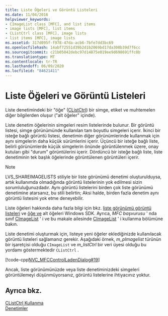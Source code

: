 ```yaml
---
title: Liste Öğeleri ve Görüntü Listeleri
ms.date: 11/04/2016
helpviewer_keywords:
- CImageList class [MFC], and list items
- image lists [MFC], list items
- CListCtrl class [MFC], image lists
- list items [MFC], image lists
ms.assetid: 317d095f-f978-47da-acb6-7bfe7dd3bc69
ms.openlocfilehash: 14abf72551d39b2d1b2069bd17da308b39d7f6cc
ms.sourcegitcommit: c21b05042debc97d14875e019ee9d698691ffc0b
ms.translationtype: MT
ms.contentlocale: tr-TR
ms.lasthandoff: 06/09/2020
ms.locfileid: "84621411"
---
```

# <a name="list-items-and-image-lists"></a>Liste Öğeleri ve Görüntü Listeleri

Liste denetimindeki bir "öğe" ([CListCtrl](reference/clistctrl-class.md)) bir simge, etiket ve muhtemelen diğer bilgilerden oluşur ("alt öğeler" içinde).

Liste denetim öğelerinin simgeleri resim listelerinde bulunur. Bir görüntü listesi, simge görünümünde kullanılan tam boyutlu simgeleri içerir. İkinci bir isteğe bağlı görüntü listesi, denetimin diğer görünümlerinde kullanmak için aynı simgelerin daha küçük sürümlerini içerir. Üçüncü bir isteğe bağlı liste, belirli görünümlerde küçük simgelerin önünde görüntülenmek üzere, onay kutuları gibi "durum" görüntülerini içerir. Dördüncü bir isteğe bağlı liste, liste denetiminin tek başlık öğelerinde görüntülenen görüntüleri içerir.

> [!NOTE]
> LVS_SHAREIMAGELISTS stiliyle bir liste görünümü denetimi oluşturulduysa, artık kullanımda olmadığında görüntü listelerinin yok edilmesi sizin sorumluluğunuzdadır. Aynı görüntü listelerini birden çok liste görünümü denetimine atarsanız, bu stili belirtin; Aksi halde, birden fazla denetim aynı görüntü listesini yok etme deneyebilir.

Liste öğeleri hakkında daha fazla bilgi için bkz. [liste görünümü görüntü listeleri](/windows/win32/Controls/using-list-view-controls) ve [öğe ve](/windows/win32/Controls/using-list-view-controls) alt öğeleri Windows SDK. Ayrıca, *MFC başvurusu* ' nda sınıf [CImageList](reference/cimagelist-class.md) ' i ve bu makale ailesinde [CImageList](using-cimagelist.md) ' i kullanma bölümüne bakın.

Liste denetimi oluşturmak için, listeye yeni öğeler eklediğinizde kullanılacak görüntü listeleri sağlamanız gerekir. Aşağıdaki örnek, *m_pImagelist* türünün bir işaretçisi olduğu `CImageList` ve *m_listCtrl* bir veri üyesi olduğu bu yordamı göstermektedir `CListCtrl` .

[!code-cpp[NVC_MFCControlLadenDialog#19](codesnippet/cpp/list-items-and-image-lists_1.cpp)]

Ancak, liste görünümünüzde veya liste denetiminizdeki simgeleri görüntülemeyi düşünmüyorsanız, görüntü listelerine ihtiyacınız yoktur.

## <a name="see-also"></a>Ayrıca bkz.

[CListCtrl Kullanma](using-clistctrl.md)<br/>
[Denetimler](controls-mfc.md)
